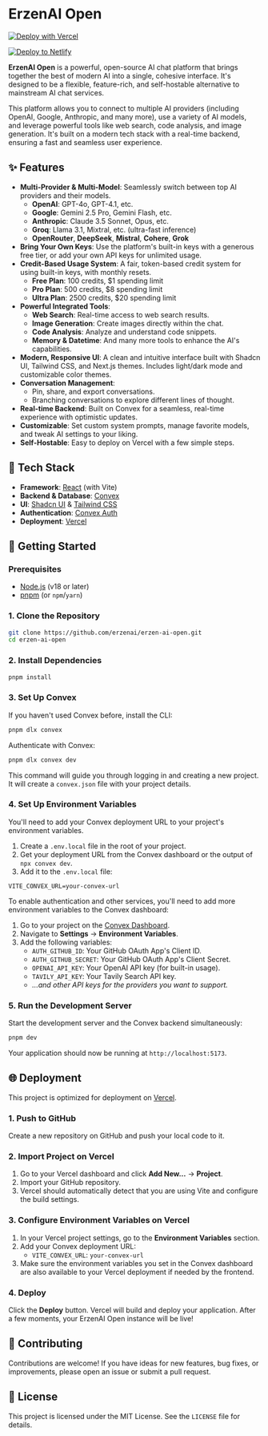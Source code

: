 # ErzenAI Open

[![Deploy with Vercel](https://vercel.com/button)](https://vercel.com/new/clone?repository-url=https%3A%2F%2Fgithub.com%2FErzenXz%2Ferzen-ai&project-name=ErzenAI&env=VITE_CONVEX_URL,CONVEX_DEPLOY_KEY)

[![Deploy to Netlify](https://www.netlify.com/img/deploy/button.svg)](https://app.netlify.com/start/deploy?repository=https://github.com/ErzenXz/erzen-ai#VITE_CONVEX_URL=YourValue&CONVEX_DEPLOY_KEY=YourValue)

**ErzenAI Open** is a powerful, open-source AI chat platform that brings together the best of modern AI into a single, cohesive interface. It's designed to be a flexible, feature-rich, and self-hostable alternative to mainstream AI chat services.

This platform allows you to connect to multiple AI providers (including OpenAI, Google, Anthropic, and many more), use a variety of AI models, and leverage powerful tools like web search, code analysis, and image generation. It's built on a modern tech stack with a real-time backend, ensuring a fast and seamless user experience.

## ✨ Features

- **Multi-Provider & Multi-Model**: Seamlessly switch between top AI providers and their models.
  - **OpenAI**: GPT-4o, GPT-4.1, etc.
  - **Google**: Gemini 2.5 Pro, Gemini Flash, etc.
  - **Anthropic**: Claude 3.5 Sonnet, Opus, etc.
  - **Groq**: Llama 3.1, Mixtral, etc. (ultra-fast inference)
  - **OpenRouter**, **DeepSeek**, **Mistral**, **Cohere**, **Grok**
- **Bring Your Own Keys**: Use the platform's built-in keys with a generous free tier, or add your own API keys for unlimited usage.
- **Credit-Based Usage System**: A fair, token-based credit system for using built-in keys, with monthly resets.
  - **Free Plan**: 100 credits, $1 spending limit
  - **Pro Plan**: 500 credits, $8 spending limit
  - **Ultra Plan**: 2500 credits, $20 spending limit
- **Powerful Integrated Tools**:
  - **Web Search**: Real-time access to web search results.
  - **Image Generation**: Create images directly within the chat.
  - **Code Analysis**: Analyze and understand code snippets.
  - **Memory & Datetime**: And many more tools to enhance the AI's capabilities.
- **Modern, Responsive UI**: A clean and intuitive interface built with Shadcn UI, Tailwind CSS, and Next.js themes. Includes light/dark mode and customizable color themes.
- **Conversation Management**:
  - Pin, share, and export conversations.
  - Branching conversations to explore different lines of thought.
- **Real-time Backend**: Built on Convex for a seamless, real-time experience with optimistic updates.
- **Customizable**: Set custom system prompts, manage favorite models, and tweak AI settings to your liking.
- **Self-Hostable**: Easy to deploy on Vercel with a few simple steps.

## 🚀 Tech Stack

- **Framework**: [React](https://reactjs.org/) (with Vite)
- **Backend & Database**: [Convex](https://convex.dev/)
- **UI**: [Shadcn UI](https://ui.shadcn.com/) & [Tailwind CSS](https://tailwindcss.com/)
- **Authentication**: [Convex Auth](https://docs.convex.dev/auth)
- **Deployment**: [Vercel](https://vercel.com/)

## 🔧 Getting Started

### Prerequisites

- [Node.js](https://nodejs.org/) (v18 or later)
- [pnpm](https://pnpm.io/) (or `npm`/`yarn`)

### 1. Clone the Repository

```bash
git clone https://github.com/erzenai/erzen-ai-open.git
cd erzen-ai-open
```

### 2. Install Dependencies

```bash
pnpm install
```

### 3. Set Up Convex

If you haven't used Convex before, install the CLI:
```bash
pnpm dlx convex
```

Authenticate with Convex:
```bash
pnpm dlx convex dev
```
This command will guide you through logging in and creating a new project. It will create a `convex.json` file with your project details.

### 4. Set Up Environment Variables

You'll need to add your Convex deployment URL to your project's environment variables.

1.  Create a `.env.local` file in the root of your project.
2.  Get your deployment URL from the Convex dashboard or the output of `npx convex dev`.
3.  Add it to the `.env.local` file:

```
VITE_CONVEX_URL=your-convex-url
```

To enable authentication and other services, you'll need to add more environment variables to the Convex dashboard:

1.  Go to your project on the [Convex Dashboard](https://dashboard.convex.dev/).
2.  Navigate to **Settings** -> **Environment Variables**.
3.  Add the following variables:
    - `AUTH_GITHUB_ID`: Your GitHub OAuth App's Client ID.
    - `AUTH_GITHUB_SECRET`: Your GitHub OAuth App's Client Secret.
    - `OPENAI_API_KEY`: Your OpenAI API key (for built-in usage).
    - `TAVILY_API_KEY`: Your Tavily Search API key.
    - *...and other API keys for the providers you want to support.*

### 5. Run the Development Server

Start the development server and the Convex backend simultaneously:

```bash
pnpm dev
```

Your application should now be running at `http://localhost:5173`.

## 🌐 Deployment

This project is optimized for deployment on [Vercel](https://vercel.com/).

### 1. Push to GitHub

Create a new repository on GitHub and push your local code to it.

### 2. Import Project on Vercel

1.  Go to your Vercel dashboard and click **Add New...** -> **Project**.
2.  Import your GitHub repository.
3.  Vercel should automatically detect that you are using Vite and configure the build settings.

### 3. Configure Environment Variables on Vercel

1.  In your Vercel project settings, go to the **Environment Variables** section.
2.  Add your Convex deployment URL:
    - `VITE_CONVEX_URL`: `your-convex-url`
3.  Make sure the environment variables you set in the Convex dashboard are also available to your Vercel deployment if needed by the frontend.

### 4. Deploy

Click the **Deploy** button. Vercel will build and deploy your application. After a few moments, your ErzenAI Open instance will be live!

## 🤝 Contributing

Contributions are welcome! If you have ideas for new features, bug fixes, or improvements, please open an issue or submit a pull request.

## 📄 License

This project is licensed under the MIT License. See the `LICENSE` file for details.

